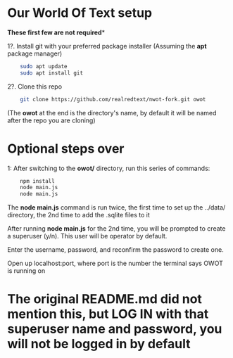 # Our World Of Text setup

**These first few are not required***

1?. Install git with your preferred package installer (Assuming the **apt** package manager)
```bash
    sudo apt update
    sudo apt install git
```
2?. Clone this repo
```bash
    git clone https://github.com/realredtext/nwot-fork.git owot
```
(The **owot** at the end is the directory's name, by default it will be named after the repo you are cloning)

# Optional steps over

1: After switching to the **owot/** directory, run this series of commands:

```bash
    npm install
    node main.js
    node main.js
```
The **node main.js** command is run twice, the first time to set up the ../data/ directory, the 2nd time to add the .sqlite files to it

After running **node main.js** for the 2nd time, you will be prompted to create a superuser (y/n).
This user will be operator by default.

Enter the username, password, and reconfirm the password to create one.

Open up localhost:port, where port is the number the terminal says OWOT is running on

# The original README.md did not mention this, but LOG IN with that superuser name and password, you will not be logged in by default
